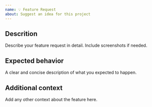 ```yaml
---
name: 💡 Feature Request
about: Suggest an idea for this project
---
```


## Descrition

Describe your feature request in detail. Include screenshots if needed.

## Expected behavior

A clear and concise description of what you expected to happen.

## Additional context

Add any other context about the feature here.
